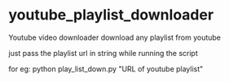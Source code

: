 # youtube_playlist_downloader
Youtube video downloader
download any playlist from youtube 

just pass the playlist url in string while running the script

for eg:
python play_list_down.py "URL of youtube playlist"